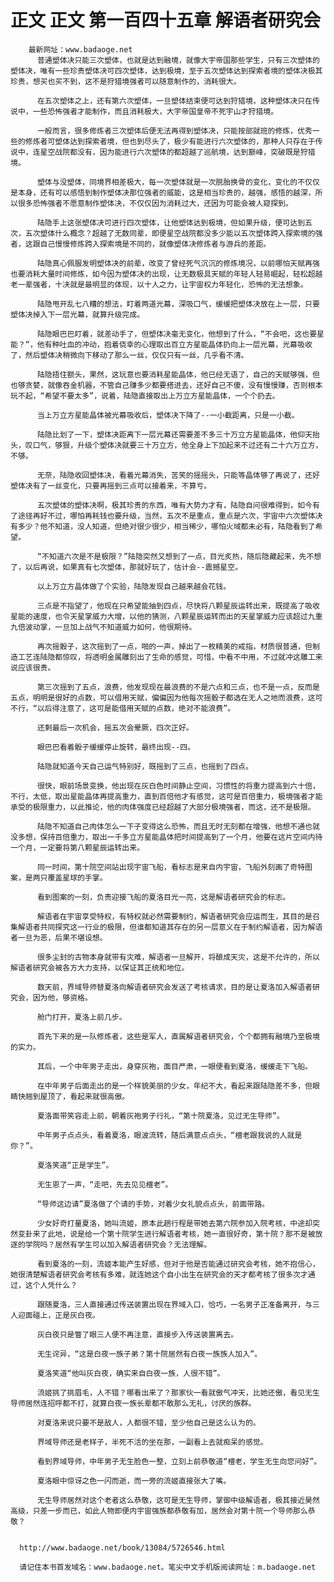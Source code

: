 # 正文 正文 第一百四十五章 解语者研究会
        最新网址：www.badaoge.net
          普通塑体决只能三次塑体，也就是达到融境，就像大宇帝国那些学生，只有三次塑体的塑体决，唯有一些珍贵塑体决可四次塑体，达到极境，至于五次塑体达到探索者境的塑体决极其珍贵，想买也买不到，这不是狩猎境强者可以随意制作的，消耗很大。
      
          在五次塑体之上，还有第六次塑体，一旦塑体结束便可达到狩猎境，这种塑体决只在传说中，一些恐怖强者才能制作，而且消耗极大，大宇帝国皇帝不死宇山才狩猎境。
      
          一般而言，很多修炼者三次塑体后便无法再得到塑体决，只能按部就班的修炼，优秀一些的修炼者可塑体达到探索者境，但也到尽头了，极少有能进行六次塑体的，那种人只存在于传说中，连星空战院都没有，因为能进行六次塑体的都超越了巡航境，达到巅峰，突破既是狩猎境。
      
          塑体与没塑体，同境界相差极大，每一次塑体就是一次脱胎换骨的变化，变化的不仅仅是本身，还有可以感悟到制作塑体决那位强者的威能，这是相当珍贵的，越强，感悟的越深，所以很多恐怖强者不愿意制作塑体决，不仅仅因为消耗过大，还因为可能会被人窥探到。
      
          陆隐手上这张塑体决可进行四次塑体，让他塑体达到极境，但如果升级，便可达到五次，五次塑体什么概念？超越了无数同辈，即便星空战院都没多少能以五次塑体跨入探索境的强者，这跟自己慢慢修炼跨入探索境是不同的，就像塑体决修炼者与游兵的差距。
      
          陆隐真心佩服发明塑体决的前辈，改变了曾经死气沉沉的修炼境况，以前哪怕天赋再强也要消耗大量时间修炼，如今因为塑体决的出现，让无数极具天赋的年轻人轻易崛起，轻松超越老一辈强者，十决就是最明显的体现，以十人之力，让宇宙权力年轻化，恐怖的无法想象。
      
          陆隐甩开乱七八糟的想法，盯着两道光幕，深吸口气，缓缓把塑体决放在上一层，只要塑体决掉入下一层光幕，就算升级完成。
      
          陆隐眼巴巴盯着，就差动手了，但塑体决毫无变化，他想到了什么，“不会吧，这也要星能？”，他有种吐血的冲动，抱着侥幸的心理取出百立方星能晶体扔向上一层光幕，光幕吸收了，然后塑体决稍微向下移动了那么一丝，仅仅只有一丝，几乎看不清。
      
          陆隐捂住额头，果然，这玩意也要消耗星能晶体，他已经无语了，自己的天赋够强，但也够贪婪，就像吞金机器，不管自己赚多少都要搭进去，还好自己不傻，没有慢慢赚，否则根本玩不起，“希望不要太多”，说着，陆隐直接取出上万立方星能晶体，一个个扔去。
      
          当上万立方星能晶体被光幕吸收后，塑体决下降了--一小截距离，只是一小截。
      
          陆隐比划了一下，塑体决距离下一层光幕还需要差不多三十万立方星能晶体，他仰天抬头，叹口气，够狠，升级个塑体决就要三十万立方，他全身上下加起来不过还有二十六万立方，不够。
      
          无奈，陆隐收回塑体决，看着光幕消失，苦笑的摇摇头，只能等晶体够了再说了，还好塑体决有了一丝变化，只要再摇到三点可以接着来，不算亏。
      
          五次塑体的塑体决啊，极其珍贵的东西，唯有大势力才有，陆隐自问很难得到，如今有了途径再好不过，哪怕再耗钱也要升级，当然，五次不是重点，重点是六次，宇宙中六次塑体决有多少？他不知道，没人知道，但绝对很少很少，相当稀少，哪怕火域都未必有，陆隐看到了希望。
      
          “不知道六次是不是极限？”陆隐突然又想到了一点，目光炙热，随后隐藏起来，先不想了，以后再说，如果真有七次塑体，那就好玩了，估计会--震撼星空。
      
          以上万立方晶体做了个实验，陆隐发现自己越来越会花钱。
      
          三点是不指望了，他现在只希望能抽到四点，尽快将八颗星辰运转出来，既提高了吸收星能的速度，也令天星掌威力大增，以他的猜测，八颗星辰运转而出的天星掌威力应该超过九重九倍波动掌，一旦加上战气不知道威力如何，他很期待。
      
          再次摇骰子，这次摇到了一点，啪的一声，掉出了一枚精美的戒指，材质很普通，但制造工艺连陆隐都惊叹，将透明金属雕刻出了生命的感觉，可惜，中看不中用，不过就冲这雕工来说应该很贵。
      
          第三次摇到了五点，浪费，他发现现在最浪费的不是六点和三点，也不是一点，反而是五点，明明是很好的点数，可以借用天赋，偏偏因为他每次摇骰子都选在无人之地而浪费，这可不行，“以后得注意了，这可是能借用天赋的点数，绝对不能浪费”。
      
          还剩最后一次机会，摇五次会晕厥，四次正好。
      
          眼巴巴看着骰子缓缓停止旋转，最终出现--四。
      
          陆隐就知道今天自己运气特别好，既摇到了三点，也摇到了四点。
      
          很快，眼前场景变换，他出现在灰白色时间静止空间，习惯性的将重力提高到六十倍，不行，太低，取出星能晶体再提高重力，直到百倍他才有感觉，这可是百倍重力，极境强者才能承受的极限重力，以此推论，他的肉体强度已经超越了大部分极境强者，而这，还不是极限。
      
          陆隐不知道自己肉体怎么一下子变得这么恐怖，而且无时无刻都在增强，他想不通也就没多想，保持百倍重力，取出一千多立方星能晶体把时间提高到了一个月，他要在这片空间内待一个月，一定要将第八颗星辰运转出来。
      
          同一时间，第十院空间站出现宇宙飞船，看标志是来自内宇宙，飞船外刻画了奇特图案，是两只覆盖星球的手掌。
      
          看到图案的一刻，负责迎接飞船的夏洛目光一亮，这是解语者研究会的标志。
      
          解语者在宇宙享受特权，有特权就必然需要制约，解语者研究会应运而生，其目的是召集解语者共同探究这一行业的极限，但谁都知道其存在的另一层意义在于制约解语者，因为解语者一旦为恶，后果不堪设想。
      
          很多尘封的古物本身就带有灾难，解语者一旦解开，将酿成天灾，这是不允许的，所以解语者研究会被各方大力支持，以保证其正统和地位。
      
          数天前，界域导师替夏洛向解语者研究会发送了考核请求，目的是让夏洛加入解语者研究会，因为他，够资格。
      
          舱门打开，夏洛上前几步。
      
          首先下来的是一队修炼者，这些是军人，直属解语者研究会，个个都拥有融境乃至极境的实力。
      
          其后，一个中年男子走出，身穿灰袍，面目严肃，一眼便看到夏洛，缓缓走下飞船。
      
          在中年男子后面走出的是一个样貌美丽的少女，年纪不大，看起来跟陆隐差不多，但眼睛快翘到屋顶了，看起来就很高傲。
      
          夏洛面带笑容走上前，朝着灰袍男子行礼，“第十院夏洛，见过无生导师”。
      
          中年男子点点头，看着夏洛，眼波流转，随后满意点点头，“檀老跟我说的人就是你？”。
      
          夏洛笑道“正是学生”。
      
          无生恩了一声，“走吧，先去见见檀老”。
      
          “导师这边请”夏洛做了个请的手势，对着少女礼貌点点头，前面带路。
      
          少女好奇打量夏洛，她叫流姬，原本此趟行程是带她去第六院参加入院考核，中途却突然变卦来了此地，说是给一个第十院学生进行解语者考核，她一直很好奇，第十院？那不是被放逐的学院吗？居然有学生可以加入解语者研究会？无法理解。
      
          看到夏洛的一刻，流姬本能产生好感，但对于他是否能通过研究会考核，她不抱信心，她很清楚解语者研究会考核有多难，就连她这个自小出生在研究会的天才都考核了很多次才通过，这个人凭什么？
      
          跟随夏洛，三人直接通过传送装置出现在界域入口，恰巧，一名男子正准备离开，与三人迎面碰上，正是灰白夜。
      
          灰白夜只是瞥了眼三人便不再注意，直接步入传送装置离去。
      
          无生诧异，“这是白夜一族子弟？第十院居然有白夜一族族人加入”。
      
          夏洛笑道“他叫灰白夜，确实来自白夜一族，人很不错”。
      
          流姬挑了挑眉毛，人不错？哪看出来了？那家伙一看就傲气冲天，比她还傲，看见无生导师居然连招呼都不打，就算白夜一族长辈都不敢那么无礼，讨厌的族群。
      
          对夏洛来说只要不是敌人，人都很不错，至少他自己是这么认为的。
      
          界域导师还是老样子，半死不活的坐在那，一副看上去就痴呆的感觉。
      
          看到界域导师，中年男子无生脸色一整，立刻上前恭敬道“檀老，学生无生向您问好”。
      
          夏洛眼中惊讶之色一闪而逝，而一旁的流姬直接张大了嘴。
      
          无生导师居然对这个老者这么恭敬，这可是无生导师，掌御中级解语者，极其接近昊然高级，只差一步而已，如此人物即便内宇宙强族都恭敬有加，居然会对第十院一个导师那么恭敬？
      
      
      http://www.badaoge.net/book/13084/5726546.html
      
      请记住本书首发域名：www.badaoge.net。笔尖中文手机版阅读网址：m.badaoge.net